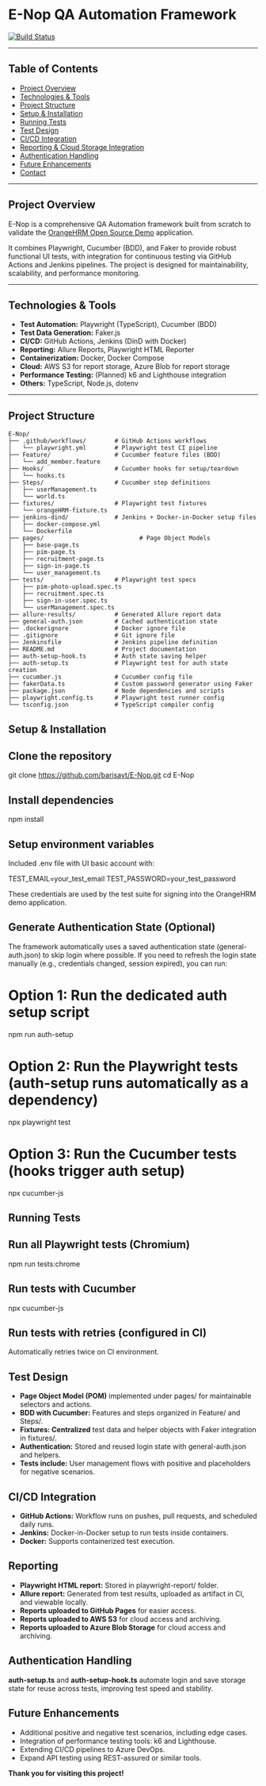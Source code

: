 # E-Nop QA Automation Framework

[![Build Status](https://github.com/barisayt/E-Nop/actions/workflows/playwright.yml/badge.svg)](https://github.com/barisayt/E-Nop/actions/workflows/playwright.yml)

---

## Table of Contents

- [Project Overview](#project-overview)  
- [Technologies & Tools](#technologies--tools)  
- [Project Structure](#project-structure)  
- [Setup & Installation](#setup--installation)  
- [Running Tests](#running-tests)  
- [Test Design](#test-design)  
- [CI/CD Integration](#cicd-integration)  
- [Reporting & Cloud Storage Integration](#reporting)
- [Authentication Handling](#authentication-handling)  
- [Future Enhancements](#future-enhancements)  
- [Contact](#contact)  

---

## Project Overview

E-Nop is a comprehensive QA Automation framework built from scratch to validate the [OrangeHRM Open Source Demo](https://opensource-demo.orangehrmlive.com/) application.  

It combines Playwright, Cucumber (BDD), and Faker to provide robust functional UI tests, with integration for continuous testing via GitHub Actions and Jenkins pipelines. The project is designed for maintainability, scalability, and performance monitoring.

---

## Technologies & Tools

- **Test Automation:** Playwright (TypeScript), Cucumber (BDD)  
- **Test Data Generation:** Faker.js  
- **CI/CD:** GitHub Actions, Jenkins (DinD with Docker)  
- **Reporting:** Allure Reports, Playwright HTML Reporter  
- **Containerization:** Docker, Docker Compose  
- **Cloud:** AWS S3 for report storage, Azure Blob for report storage  
- **Performance Testing:** (Planned) k6 and Lighthouse integration  
- **Others:** TypeScript, Node.js, dotenv  

---

## Project Structure
```plaintext
E-Nop/
├── .github/workflows/        # GitHub Actions workflows
│   └── playwright.yml        # Playwright test CI pipeline
├── Feature/                  # Cucumber feature files (BDD)
│   └── add_member.feature
├── Hooks/                    # Cucumber hooks for setup/teardown
│   └── hooks.ts
├── Steps/                    # Cucumber step definitions
│   ├── userManagement.ts
│   └── world.ts
├── fixtures/                 # Playwright test fixtures
│   └── orangeHRM-fixture.ts
├── jenkins-dind/             # Jenkins + Docker-in-Docker setup files
│   ├── docker-compose.yml
│   └── Dockerfile
├── pages/                           # Page Object Models
│   ├── base-page.ts
│   ├── pim-page.ts
│   ├── recruitment-page.ts
│   ├── sign-in-page.ts
│   └── user_management.ts
├── tests/                    # Playwright test specs
│   ├── pim-photo-upload.spec.ts
│   ├── recruitment.spec.ts
│   ├── sign-in-user.spec.ts
│   └── userManagement.spec.ts
├── allure-results/           # Generated Allure report data
├── general-auth.json         # Cached authentication state
├── .dockerignore             # Docker ignore file
├── .gitignore                # Git ignore file
├── Jenkinsfile               # Jenkins pipeline definition
├── README.md                 # Project documentation
├── auth-setup-hook.ts        # Auth state saving helper
├── auth-setup.ts             # Playwright test for auth state creation
├── cucumber.js               # Cucumber config file
├── fakerData.ts              # Custom password generator using Faker
├── package.json              # Node dependencies and scripts
├── playwright.config.ts      # Playwright test runner config
└── tsconfig.json             # TypeScript compiler config
```

## Setup & Installation
## Clone the repository
git clone https://github.com/barisayt/E-Nop.git
cd E-Nop

## Install dependencies
npm install

## Setup environment variables
Included .env file with UI basic account with:

TEST_EMAIL=your_test_email
TEST_PASSWORD=your_test_password

These credentials are used by the test suite for signing into the OrangeHRM demo application.

## Generate Authentication State (Optional)
The framework automatically uses a saved authentication state (general-auth.json) to skip login where possible.
If you need to refresh the login state manually (e.g., credentials changed, session expired), you can run:
# Option 1: Run the dedicated auth setup script
npm run auth-setup
# Option 2: Run the Playwright tests (auth-setup runs automatically as a dependency)
npx playwright test
# Option 3: Run the Cucumber tests (hooks trigger auth setup)
npx cucumber-js

## Running Tests
## Run all Playwright tests (Chromium)
npm run tests:chrome

## Run tests with Cucumber
npx cucumber-js

## Run tests with retries (configured in CI)
Automatically retries twice on CI environment.

## Test Design
- **Page Object Model (POM)** implemented under pages/ for maintainable selectors and actions.
- **BDD with Cucumber:** Features and steps organized in Feature/ and Steps/.
- **Fixtures: Centralized** test data and helper objects with Faker integration in fixtures/.
- **Authentication:** Stored and reused login state with general-auth.json and helpers.
- **Tests include:** User management flows with positive and placeholders for negative scenarios.

## CI/CD Integration
- **GitHub Actions:** Workflow runs on pushes, pull requests, and scheduled daily runs.
- **Jenkins:** Docker-in-Docker setup to run tests inside containers.
- **Docker:** Supports containerized test execution.

## Reporting
- **Playwright HTML report:** Stored in playwright-report/ folder.
- **Allure report:** Generated from test results, uploaded as artifact in CI, and viewable locally.
- **Reports uploaded to GitHub Pages** for easier access.
- **Reports uploaded to AWS S3** for cloud access and archiving.
- **Reports uploaded to Azure Blob Storage** for cloud access and archiving.


## Authentication Handling
**auth-setup.ts** and **auth-setup-hook.ts** automate login and save storage state for reuse across tests, improving test speed and stability.

## Future Enhancements
- Additional positive and negative test scenarios, including edge cases.
- Integration of performance testing tools: k6 and Lighthouse.
- Extending CI/CD pipelines to Azure DevOps.
- Expand API testing using REST-assured or similar tools.

**Thank you for visiting this project!**